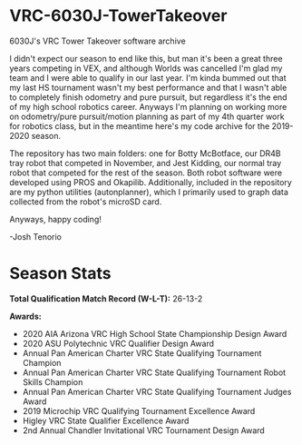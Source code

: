 # VRC-6030J-TowerTakeover
6030J's VRC Tower Takeover software archive

I didn't expect our season to end like this, but man it's been a great three years competing in VEX, and although Worlds was cancelled I'm glad my team and I were able to qualify in our last year. I'm kinda bummed out that my last HS tournament wasn't my best performance and that I wasn't able to completely finish odometry and pure pursuit, but regardless it's the end of my high school robotics career. Anyways I'm planning on working more on odometry/pure pursuit/motion planning as part of my 4th quarter work for robotics class, but in the meantime here's my code archive for the 2019-2020 season.

The repository has two main folders: one for Botty McBotface, our DR4B tray robot that competed in November, and Jest Kidding, our normal tray robot that competed for the rest of the season. Both robot software were developed using PROS and Okapilib. Additionally, included in the repository are my python utilities (autonplanner), which I primarily used to graph data collected from the robot's microSD card.

Anyways, happy coding!

-Josh Tenorio


# Season Stats

**Total Qualification Match Record (W-L-T):** 26-13-2

**Awards:**
* 2020 AIA Arizona VRC High School State Championship Design Award
* 2020 ASU Polytechnic VRC Qualifier Design Award
* Annual Pan American Charter VRC State Qualifying Tournament Champion
* Annual Pan American Charter VRC State Qualifying Tournament Robot Skills Champion
* Annual Pan American Charter VRC State Qualifying Tournament Judges Award
* 2019 Microchip VRC Qualifying Tournament Excellence Award
* Higley VRC State Qualifier Excellence Award
* 2nd Annual Chandler Invitational VRC Tournament Design Award



